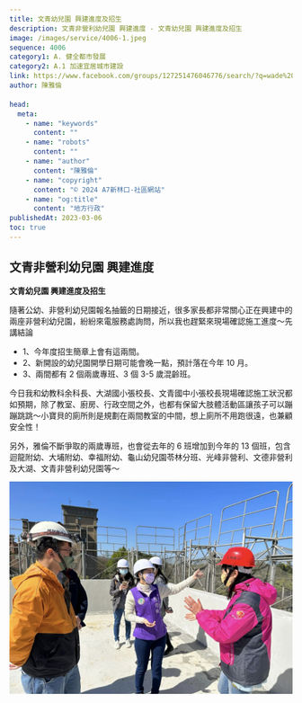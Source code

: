 ```yaml
---
title: 文青幼兒園 興建進度及招生
description: 文青非營利幼兒園 興建進度 - 文青幼兒園 興建進度及招生
image: /images/service/4006-1.jpeg
sequence: 4006
category1: A. 健全都市發展
category2: A.1 加速宜居城市建設
link: https://www.facebook.com/groups/127251476046776/search/?q=wade%20chan
author: 陳雅倫

head:
  meta:
    - name: "keywords"
      content: ""
    - name: "robots"
      content: ""
    - name: "author"
      content: "陳雅倫"
    - name: "copyright"
      content: "© 2024 A7新林口-社區網站"
    - name: "og:title"
      content: "地方行政"
publishedAt: 2023-03-06
toc: true
---
```


## 文青非營利幼兒園 興建進度

**文青幼兒園 興建進度及招生**

隨著公幼、非營利幼兒園報名抽籤的日期接近，很多家長都非常關心正在興建中的兩座非營利幼兒園，紛紛來電服務處詢問，所以我也趕緊來現場確認施工進度～先講結論

- 1、今年度招生簡章上會有這兩間。
- 2、新開設的幼兒園開學日期可能會晚一點，預計落在今年 10 月。
- 3、兩間都有 2 個兩歲專班、3 個 3-5 歲混齡班。

今日我和幼教科余科長、大湖國小張校長、文青國中小張校長現場確認施工狀況都如預期，除了教室、廚房、行政空間之外，也都有保留大肢體活動區讓孩子可以蹦蹦跳跳～小寶貝的廁所則是規劃在兩間教室的中間，想上廁所不用跑很遠，也兼顧安全性！

另外，雅倫不斷爭取的兩歲專班，也會從去年的 6 班增加到今年的 13 個班，包含迴龍附幼、大埔附幼、幸福附幼、龜山幼兒園苓林分班、光峰非營利、文德非營利及大湖、文青非營利幼兒園等～

![s4006-1.jpeg](/images/service/s4006-1.jpeg)
